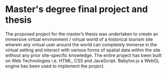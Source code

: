# Master's degree final project and thesis

The proposed project for the master’s thesis was undertaken to create an immersive virtual
environment / virtual world of a historical tourism site wherein any virtual user around the world can completely immerse in the virtual setting and interact with various forms of spatial data within the site without any prior site-specific knowledge.
The entire project has been built on Web Technologies i.e. HTML, CSS and JavaScript. Babylon.js a WebGL engine has been used to implement the project.

